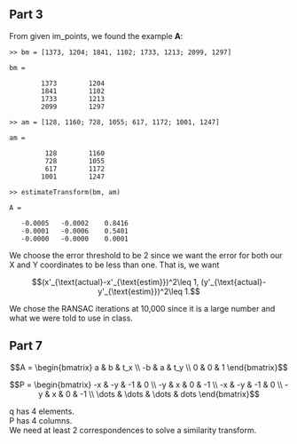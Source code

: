 ## Part 3

From given im_points, we found the example <b>A</b>:

```
>> bm = [1373, 1204; 1841, 1102; 1733, 1213; 2099, 1297]

bm =

        1373        1204
        1841        1102
        1733        1213
        2099        1297

>> am = [128, 1160; 728, 1055; 617, 1172; 1001, 1247]

am =

         128        1160
         728        1055
         617        1172
        1001        1247

>> estimateTransform(bm, am)

A =

   -0.0005   -0.0002    0.8416
   -0.0001   -0.0006    0.5401
   -0.0000   -0.0000    0.0001

```

We choose the error threshold to be 2 since we want the error for both our X and Y coordinates to be less than one. That is, we want

```math
(x'_{\text{actual}-x'_{\text{estim}})^2\leq 1,
(y'_{\text{actual}-y'_{\text{estim}})^2\leq 1.
```

We chose the RANSAC iterations at 10,000 since it is a large number and what we were told to use in class. <br>

## Part 7

```math
A = \begin{bmatrix}
a & b & t_x \\
-b & a & t_y \\
0 & 0 & 1
\end{bmatrix}
```

```math
P = \begin{bmatrix}
-x & -y & -1 & 0 \\
-y & x & 0 & -1 \\
-x & -y & -1 & 0 \\
-y & x & 0 & -1 \\
\dots & \dots & \dots & dots 
\end{bmatrix}
```

q has 4 elements. <br>
P has 4 columns. <br>
We need at least 2 correspondences to solve a similarity transform.
